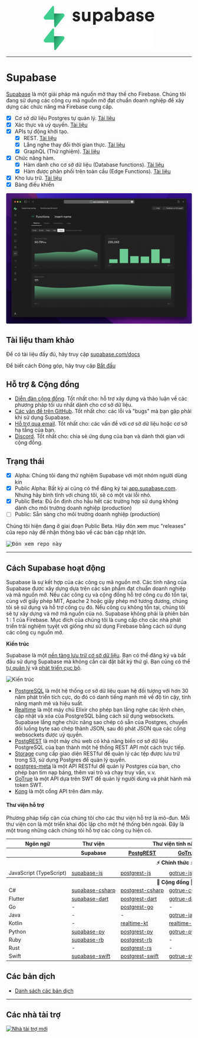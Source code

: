 <p align="center">
<img width="300" src="https://raw.githubusercontent.com/supabase/supabase/master/packages/common/assets/images/supabase-logo-wordmark--light.svg#gh-light-mode-only">
<img width="300" src="https://raw.githubusercontent.com/supabase/supabase/master/packages/common/assets/images/supabase-logo-wordmark--dark.svg#gh-dark-mode-only">
</p>

---

# Supabase

[Supabase](https://supabase.com) là một giải pháp mã nguồn mở thay thế cho Firebase. Chúng tôi đang sử dụng các công cụ mã nguồn mở đạt chuẩn doanh nghiệp để xây dựng các chức năng mà Firebase cung cấp.

- [x] Cơ sở dữ liệu Postgres tự quản lý. [Tài liệu](https://supabase.com/docs/guides/database)
- [x] Xác thực và uỷ quyền. [Tài liệu](https://supabase.com/docs/guides/auth)
- [x] APIs tự động khởi tạo.
  - [x] REST. [Tài liệu](https://supabase.com/docs/guides/database/api#rest-api)
  - [x] Lắng nghe thay đổi thời gian thực. [Tài liệu](https://supabase.com/docs/guides/database/api#realtime-api)
  - [x] GraphQL (Thử nghiệm). [Tài liệu](https://supabase.com/docs/guides/database/api#graphql-api)
- [x] Chức năng hàm.
  - [x] Hàm dành cho cơ sở dữ liệu (Database functions). [Tài liệu](https://supabase.com/docs/guides/database/functions)
  - [x] Hàm được phân phối trên toàn cầu (Edge Functions). [Tài liệu](https://supabase.com/docs/guides/functions)
- [x] Kho lưu trữ. [Tài liệu](https://supabase.com/docs/guides/storage)
- [x] Bảng điều khiển

![Bảng điều khiển của Supabase](https://raw.githubusercontent.com/supabase/supabase/master/apps/www/public/images/github/supabase-dashboard.png)

## Tài liệu tham khảo

Để có tài liệu đầy đủ, hãy truy cập [supabase.com/docs](https://supabase.com/docs)

Để biết cách Đóng góp, hãy truy cập [Bắt đầu](../DEVELOPERS.md)

## Hỗ trợ & Cộng đồng

- [Diễn đàn cộng đồng](https://github.com/supabase/supabase/discussions). Tốt nhất cho: hỗ trợ xây dựng và thảo luận về các phương pháp tối ưu nhất dành cho cơ sở dữ liệu.
- [Các vấn đề trên GitHub](https://github.com/supabase/supabase/issues). Tốt nhất cho: các lỗi và "bugs" mà bạn gặp phải khi sử dụng Supabase.
- [Hỗ trợ qua email](https://supabase.com/docs/support#business-support). Tốt nhất cho: các vấn đề với cơ sở dữ liệu hoặc cơ sở hạ tầng của bạn.
- [Discord](https://discord.supabase.com). Tốt nhất cho: chia sẻ ứng dụng của bạn và dành thời gian với cộng đồng.

## Trạng thái

- [x] Alpha: Chúng tôi đang thử nghiệm Supabase với một nhóm người dùng kín
- [x] Public Alpha: Bất kỳ ai cũng có thể đăng ký tại [app.supabase.com](https://app.supabase.com). Nhưng hãy bình tĩnh với chúng tôi, sẽ có một vài lỗi nhỏ.
- [x] Public Beta: Đủ ổn định cho hầu hết các trường hợp sử dụng không dành cho môi trường doanh nghiệp (production)
- [ ] Public: Sẵn sàng cho môi trường doanh nghiệp (production)

Chúng tôi hiện đang ở giai đoạn Public Beta. Hãy đón xem mục "releases" của repo này để nhận thông báo về các bản cập nhật lớn.

<kbd><img src="https://raw.githubusercontent.com/supabase/supabase/d5f7f413ab356dc1a92075cb3cee4e40a957d5b1/web/static/watch-repo.gif" alt="Đón xem repo này"/></kbd>

---

## Cách Supabase hoạt động

Supabase là sự kết hợp của các công cụ mã nguồn mở. Các tính năng của Supabase được xây dựng dựa trên các sản phẩm đạt chuẩn doanh nghiệp và mã nguồn mở. Nếu các công cụ và cộng đồng hỗ trợ công cụ đó tồn tại, cùng với giấy phép MIT, Apache 2 hoặc giấy phép mở tương đương, chúng tôi sẽ sử dụng và hỗ trợ công cụ đó. Nếu công cụ không tồn tại, chúng tôi sẽ tự xây dựng và mở mã nguồn của nó. Supabase không phải là phiên bản 1 : 1 của Firebase. Mục đích của chúng tôi là cung cấp cho các nhà phát triển trải nghiệm tuyệt vời giống như sử dụng Firebase bằng cách sử dụng các công cụ nguồn mở.

**Kiến trúc**

Supabase là một [nền tảng lưu trữ cơ sở dữ liệu](https://app.supabase.com). Bạn có thể đăng ký và bắt đầu sử dụng Supabase mà không cần cài đặt bất kỳ thứ gì.
Bạn cũng có thể [tự quản lý](https://supabase.com/docs/guides/hosting/overview) và [phát triển cục bộ](https://supabase.com/docs/guides/local-development).

![Kiến trúc](https://user-images.githubusercontent.com/70828596/187547862-ffa9d058-0c3a-4851-a3e7-92ccfca4b596.png)

- [PostgreSQL](https://www.postgresql.org/) là một hệ thống cơ sở dữ liệu quan hệ đối tượng với hơn 30 năm phát triển tích cực, do đó có danh tiếng mạnh mẽ về độ tin cậy, tính năng mạnh mẽ và hiệu suất.
- [Realtime](https://github.com/supabase/realtime) là một máy chủ Elixir cho phép bạn lắng nghe các lệnh chèn, cập nhật và xóa của PostgreSQL bằng cách sử dụng websockets. Supabase lắng nghe chức năng sao chép có sẵn của Postgres, chuyển đổi luồng byte sao chép thành JSON, sau đó phát JSON qua các cổng websockets được uỷ quyền.
- [PostgREST](http://postgrest.org/) là một máy chủ web có khả năng biến cơ sở dữ liệu PostgreSQL của bạn thành một hệ thống REST API một cách trực tiếp.
- [Storage](https://github.com/supabase/storage-api) cung cấp giao diện RESTful để quản lý các tệp được lưu trữ trong S3, sử dụng Postgres để quản lý quyền.
- [postgres-meta](https://github.com/supabase/postgres-meta) là một API RESTful để quản lý Postgres của bạn, cho phép bạn tìm nạp bảng, thêm vai trò và chạy truy vấn, v.v.
- [GoTrue](https://github.com/netlify/gotrue) là một API dựa trên SWT để quản lý người dùng và phát hành mã token SWT.
- [Kong](https://github.com/Kong/kong) là một cổng API trên đám mây.

#### Thư viện hỗ trợ

Phương pháp tiếp cận của chúng tôi cho các thư viện hỗ trợ là mô-đun. Mỗi thư viện con là một triển khai độc lập cho một hệ thống bên ngoài. Đây là một trong những cách chúng tôi hỗ trợ các công cụ hiện có.

<table style="table-layout:fixed; white-space: nowrap;">
  <tr>
    <th>Ngôn ngữ</th>
    <th>Thư viện</th>
    <th colspan="5">Thư viện tính năng (được tích hợp vào thư viện của Supabase)</th>
  </tr>
  <tr>
    <th></th>
    <th>Supabase</th>
    <th><a href="https://github.com/postgrest/postgrest" target="_blank" rel="noopener noreferrer">PostgREST</a></th>
    <th><a href="https://github.com/supabase/gotrue" target="_blank" rel="noopener noreferrer">GoTrue</a></th>
    <th><a href="https://github.com/supabase/realtime" target="_blank" rel="noopener noreferrer">Realtime</a></th>
    <th><a href="https://github.com/supabase/storage-api" target="_blank" rel="noopener noreferrer">Storage</a></th>
    <th>Functions</th>
  </tr>
  <!-- TEMPLATE FOR NEW ROW -->
  <!-- START ROW
  <tr>
    <td>lang</td>
    <td><a href="https://github.com/supabase-community/supabase-lang" target="_blank" rel="noopener noreferrer">supabase-lang</a></td>
    <td><a href="https://github.com/supabase-community/postgrest-lang" target="_blank" rel="noopener noreferrer">postgrest-lang</a></td>
    <td><a href="https://github.com/supabase-community/gotrue-lang" target="_blank" rel="noopener noreferrer">gotrue-lang</a></td>
    <td><a href="https://github.com/supabase-community/realtime-lang" target="_blank" rel="noopener noreferrer">realtime-lang</a></td>
    <td><a href="https://github.com/supabase-community/storage-lang" target="_blank" rel="noopener noreferrer">storage-lang</a></td>
  </tr>
  END ROW -->
  <th colspan="7">⚡️ Chính thức ⚡️</th>
  <tr>
    <td>JavaScript (TypeScript)</td>
    <td><a href="https://github.com/supabase/supabase-js" target="_blank" rel="noopener noreferrer">supabase-js</a></td>
    <td><a href="https://github.com/supabase/postgrest-js" target="_blank" rel="noopener noreferrer">postgrest-js</a></td>
    <td><a href="https://github.com/supabase/gotrue-js" target="_blank" rel="noopener noreferrer">gotrue-js</a></td>
    <td><a href="https://github.com/supabase/realtime-js" target="_blank" rel="noopener noreferrer">realtime-js</a></td>
    <td><a href="https://github.com/supabase/storage-js" target="_blank" rel="noopener noreferrer">storage-js</a></td>
    <td><a href="https://github.com/supabase/functions-js" target="_blank" rel="noopener noreferrer">functions-js</a></td>
  </tr>
  <th colspan="7">💚 Cộng đồng 💚</th>
  <tr>
    <td>C#</td>
    <td><a href="https://github.com/supabase-community/supabase-csharp" target="_blank" rel="noopener noreferrer">supabase-csharp</a></td>
    <td><a href="https://github.com/supabase-community/postgrest-csharp" target="_blank" rel="noopener noreferrer">postgrest-csharp</a></td>
    <td><a href="https://github.com/supabase-community/gotrue-csharp" target="_blank" rel="noopener noreferrer">gotrue-csharp</a></td>
    <td><a href="https://github.com/supabase-community/realtime-csharp" target="_blank" rel="noopener noreferrer">realtime-csharp</a></td>
    <td><a href="https://github.com/supabase-community/storage-csharp" target="_blank" rel="noopener noreferrer">storage-csharp</a></td>
    <td><a href="https://github.com/supabase-community/functions-csharp" target="_blank" rel="noopener noreferrer">functions-csharp</a></td>
  </tr>
  <tr>
    <td>Flutter</td>
    <td><a href="https://github.com/supabase/supabase-flutter" target="_blank" rel="noopener noreferrer">supabase-dart</a></td>
    <td><a href="https://github.com/supabase/postgrest-dart" target="_blank" rel="noopener noreferrer">postgrest-dart</a></td>
    <td><a href="https://github.com/supabase/gotrue-dart" target="_blank" rel="noopener noreferrer">gotrue-dart</a></td>
    <td><a href="https://github.com/supabase/realtime-dart" target="_blank" rel="noopener noreferrer">realtime-dart</a></td>
    <td><a href="https://github.com/supabase/storage-dart" target="_blank" rel="noopener noreferrer">storage-dart</a></td>
    <td><a href="https://github.com/supabase-community/functions-dart" target="_blank" rel="noopener noreferrer">functions-dart</a></td>
  </tr>
  <tr>
    <td>Go</td>
    <td>-</td>
    <td><a href="https://github.com/supabase-community/postgrest-go" target="_blank" rel="noopener noreferrer">postgrest-go</a></td>
    <td>-</td>
    <td>-</td>
    <td><a href="https://github.com/supabase-community/storage-go" target="_blank" rel="noopener noreferrer">storage-go</a></td>
    <td><a href="https://github.com/supabase-community/functions-go" target="_blank" rel="noopener noreferrer">functions-go</a></td>
  </tr>
  <tr>
    <td>Java</td>
    <td>-</td>
    <td>-</td>
    <td><a href="https://github.com/supabase-community/gotrue-java" target="_blank" rel="noopener noreferrer">gotrue-java</a></td>
    <td>-</td>
    <td>-</td>
    <td>-</td>
  </tr>
  <tr>
    <td>Kotlin</td>
    <td>-</td>
    <td><a href="https://github.com/supabase-community/supabase-kt/tree/master/Postgrest" target="_blank" rel="noopener noreferrer">realtime-kt</a></td>
    <td><a href="https://github.com/supabase-community/supabase-kt/tree/master/GoTrue" target="_blank" rel="noopener noreferrer">realtime-kt</a></td>
    <td>-</td>
    <td>-</td>
    <td>-</td>
  </tr>
  <tr>
    <td>Python</td>
    <td><a href="https://github.com/supabase-community/supabase-py" target="_blank" rel="noopener noreferrer">supabase-py</a></td>
    <td><a href="https://github.com/supabase-community/postgrest-py" target="_blank" rel="noopener noreferrer">postgrest-py</a></td>
    <td><a href="https://github.com/supabase-community/gotrue-py" target="_blank" rel="noopener noreferrer">gotrue-py</a></td>
    <td><a href="https://github.com/supabase-community/realtime-py" target="_blank" rel="noopener noreferrer">realtime-py</a></td>
    <td><a href="https://github.com/supabase-community/storage-py" target="_blank" rel="noopener noreferrer">storage-py</a></td>
    <td><a href="https://github.com/supabase-community/functions-py" target="_blank" rel="noopener noreferrer">functions-py</a></td>
  </tr>
  <tr>
    <td>Ruby</td>
    <td><a href="https://github.com/supabase-community/supabase-rb" target="_blank" rel="noopener noreferrer">supabase-rb</a></td>
    <td><a href="https://github.com/supabase-community/postgrest-rb" target="_blank" rel="noopener noreferrer">postgrest-rb</a></td>
    <td>-</td>
    <td>-</td>
    <td>-</td>
    <td>-</td>
  </tr>
  <tr>
    <td>Rust</td>
    <td>-</td>
    <td><a href="https://github.com/supabase-community/postgrest-rs" target="_blank" rel="noopener noreferrer">postgrest-rs</a></td>
    <td>-</td>
    <td>-</td>
    <td>-</td>
    <td>-</td>
  </tr>
  <tr>
    <td>Swift</td>
    <td><a href="https://github.com/supabase-community/supabase-swift" target="_blank" rel="noopener noreferrer">supabase-swift</a></td>
    <td><a href="https://github.com/supabase-community/postgrest-swift" target="_blank" rel="noopener noreferrer">postgrest-swift</a></td>
    <td><a href="https://github.com/supabase-community/gotrue-swift" target="_blank" rel="noopener noreferrer">gotrue-swift</a></td>
    <td><a href="https://github.com/supabase-community/realtime-swift" target="_blank" rel="noopener noreferrer">realtime-swift</a></td>
    <td><a href="https://github.com/supabase-community/storage-swift" target="_blank" rel="noopener noreferrer">storage-swift</a></td>
    <td>-</td>
  </tr>
</table>

<!--- Remove this list if you're translating to another language, it's hard to keep updated across multiple files-->
<!--- Keep only the link to the list of translation files-->

## Các bản dịch

- [Danh sách các bản dịch](/i18n/languages.md) <!--- Keep only this -->

---

## Các nhà tài trợ

[![Nhà tài trợ mới](https://user-images.githubusercontent.com/10214025/90518111-e74bbb00-e198-11ea-8f88-c9e3c1aa4b5b.png)](https://github.com/sponsors/supabase)
